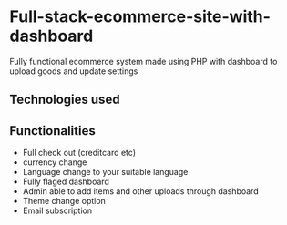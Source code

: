 # Full-stack-ecommerce-site-with-dashboard
Fully functional ecommerce system made using PHP with dashboard to upload goods and update settings 

## Technologies used 


## Functionalities
* Full check out (creditcard etc)
* currency change 
* Language change to your suitable language
* Fully flaged dashboard
* Admin able to add items and other uploads through dashboard 
* Theme change option
* Email subscription
